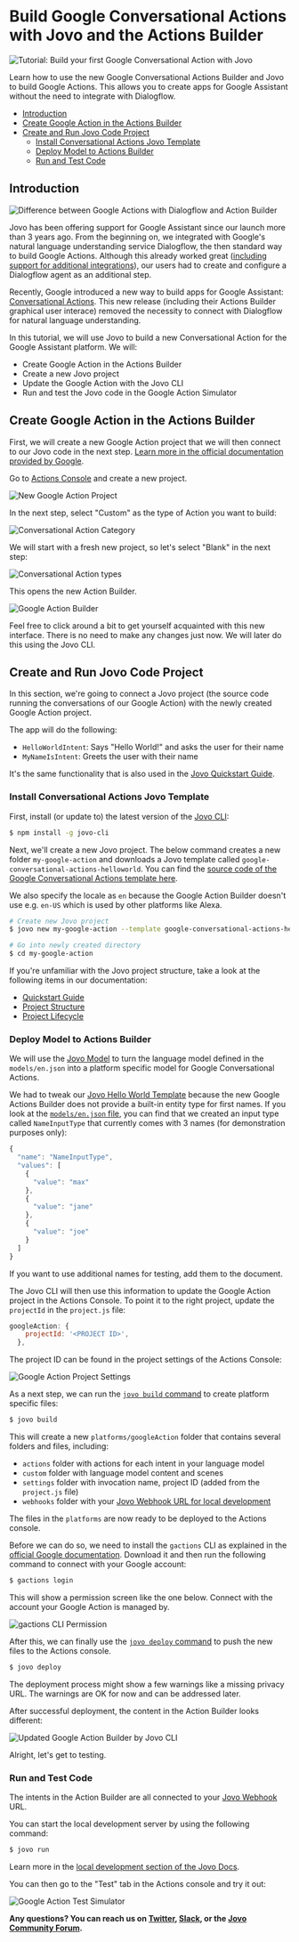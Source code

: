 # Build Google Conversational Actions with Jovo and the Actions Builder

![Tutorial: Build your first Google Conversational Action with Jovo](./img/google-conversational-actions-jovo.jpg "Google Conversational Actions Hello World Tutorial by Jan König")

Learn how to use the new Google Conversational Actions Builder and Jovo to build Google Actions. This allows you to create apps for Google Assistant without the need to integrate with Dialogflow.

- [Introduction](#introduction)
- [Create Google Action in the Actions Builder](#create-google-action-in-the-actions-builder)
- [Create and Run Jovo Code Project](#create-and-run-jovo-code-project)
  - [Install Conversational Actions Jovo Template](#install-conversational-actions-jovo-template)
  - [Deploy Model to Actions Builder](#deploy-model-to-actions-builder)
  - [Run and Test Code](#run-and-test-code)

## Introduction

![Difference between Google Actions with Dialogflow and Action Builder](./img/google-actions-dialogflow.jpg "Previous Google Actions used Dialogflow as a mddle layer between Google Assistant and Jovo")

Jovo has been offering support for Google Assistant since our launch more than 3 years ago. From the beginning on, we integrated with Google's natural language understanding service Dialogflow, the then standard way to build Google Actions. Although this already worked great ([including support for additional integrations](https://www.jovo.tech/marketplace/jovo-platform-dialogflow)), our users had to create and configure a Dialogflow agent as an additional step.

Recently, Google introduced a new way to build apps for Google Assistant: [Conversational Actions](https://developers.google.com/assistant/conversational). This new release (including their Actions Builder graphical user interace) removed the necessity to connect with Dialogflow for natural language understanding.

In this tutorial, we will use Jovo to build a new Conversational Action for the Google Assistant platform. We will:

* Create Google Action in the Actions Builder
* Create a new Jovo project
* Update the Google Action with the Jovo CLI
* Run and test the Jovo code in the Google Action Simulator


## Create Google Action in the Actions Builder

First, we will create a new Google Action project that we will then connect to our Jovo code in the next step. [Learn more in the official documentation provided by Google](https://developers.google.com/assistant/actionssdk/gactions#create_and_set_up_a_project).

Go to [Actions Console](https://console.actions.google.com/) and create a new project.

![New Google Action Project](./img/new-google-action-project.jpg "Create a new Google Assistant Action project in the Google Actions Console")

In the next step, select "Custom" as the type of Action you want to build:

![Conversational Action Category](./img/conversational-action-category.jpg "Select Custom as Google Action category")

We will start with a fresh new project, so let's select "Blank" in the next step:

![Conversational Action types](./img/conversational-action-type.jpg "Select the type of Conversational Action you want to create. In our case it's Blank.")

This opens the new Action Builder.

![Google Action Builder](./img/google-action-builder.jpg "The Action Builder is the interface to build Google Assistant Actions")

Feel free to click around a bit to get yourself acquainted with this new interface. There is no need to make any changes just now. We will later do this using the Jovo CLI.


## Create and Run Jovo Code Project

In this section, we're going to connect a Jovo project (the source code running the conversations of our Google Action) with the newly created Google Action project.

The app will do the following:

* `HelloWorldIntent`: Says "Hello World!" and asks the user for their name
* `MyNameIsIntent`: Greets the user with their name

It's the same functionality that is also used in the [Jovo Quickstart Guide](https://www.jovo.tech/docs/quickstart).

### Install Conversational Actions Jovo Template

First, install (or update to) the latest version of the [Jovo CLI](https://www.jovo.tech/marketplace/jovo-cli):

```sh
$ npm install -g jovo-cli
```

Next, we'll create a new Jovo project. The below command creates a new folder `my-google-action` and downloads a Jovo template called `google-conversational-actions-helloworld`. You can find the [source code of the Google Conversational Actions template here](https://github.com/jovotech/jovo-templates/tree/master/google/conversational-actions-hello-world).

We also specify the locale as `en` because the Google Action Builder doesn't use e.g. `en-US` which is used by other platforms like Alexa.

```sh
# Create new Jovo project
$ jovo new my-google-action --template google-conversational-actions-helloworld --locale en

# Go into newly created directory
$ cd my-google-action
```

If you're unfamiliar with the Jovo project structure, take a look at the following items in our documentation:

* [Quickstart Guide](https://www.jovo.tech/docs/quickstart)
* [Project Structure](https://www.jovo.tech/docs/project-structure)
* [Project Lifecycle](https://www.jovo.tech/docs/project-lifecycle)


### Deploy Model to Actions Builder

We will use the [Jovo Model](https://www.jovo.tech/marketplace/jovo-model) to turn the language model defined in the `models/en.json` into a platform specific model for Google Conversational Actions.

We had to tweak our [Jovo Hello World Template](https://github.com/jovotech/jovo-templates/tree/master/01_helloworld) because the new Google Actions Builder does not provide a built-in entity type for first names. If you look at the [`models/en.json` file](https://github.com/jovotech/jovo-templates/blob/master/google/conversational-actions-hello-world/javascript/models/en.json), you can find that we created an input type called `NameInputType` that currently comes with 3 names (for demonstration purposes only):

```js
{
  "name": "NameInputType",
  "values": [
    {
      "value": "max"
    },
    {
      "value": "jane"
    },
    {
      "value": "joe"
    }
  ]
}
```

If you want to use additional names for testing, add them to the document.

The Jovo CLI will then use this information to update the Google Action project in the Actions Console. To point it to the right project, update the `projectId` in the `project.js` file:

```js
googleAction: {
    projectId: '<PROJECT ID>',
  },
```
The project ID can be found in the project settings of the Actions Console:

![Google Action Project Settings](./img/google-action-project-settings.jpg "Find the Google Action project ID in the project settings of the Actions Console")

As a next step, we can run the [`jovo build` command](https://www.jovo.tech/marketplace/jovo-cli/build) to create platform specific files:

```sh
$ jovo build
```

This will create a new `platforms/googleAction` folder that contains several folders and files, including:

* `actions` folder with actions for each intent in your language model
* `custom` folder with language model content and scenes
* `settings` folder with invocation name, project ID (added from the `project.js` file)
* `webhooks` folder with your [Jovo Webhook URL for local development](https://www.jovo.tech/docs/local-development)

The files in the `platforms` are now ready to be deployed to the Actions console.

Before we can do so, we need to install the `gactions` CLI as explained in the [official Google documentation](https://developers.google.com/assistant/actionssdk/gactions#install_the_gactions_command-line_tool). Download it and then run the following command to connect with your Google account:

```sh
$ gactions login
```

This will show a permission screen like the one below. Connect with the account your Google Action is managed by.

![gactions CLI Permission](./img/gactions-cli-permission.jpg "Grant the gactions CLI access to your Google Account to manage Google Assistant Actions")

After this, we can finally use the [`jovo deploy` command](https://www.jovo.tech/marketplace/jovo-cli/deploy) to push the new files to the Actions console.

```sh
$ jovo deploy
```

The deployment process might show a few warnings like a missing privacy URL. The warnings are OK for now and can be addressed later.

After successful deployment, the content in the Action Builder looks different:

![Updated Google Action Builder by Jovo CLI](./img/updated-google-action-builder-jovo.jpg "Jovo Intents and Input Types are added to the Google Action Builder")

Alright, let's get to testing.

### Run and Test Code

The intents in the Action Builder are all connected to your [Jovo Webhook](https://www.jovo.tech/docs/webhook) URL.

You can start the local development server by using the following command:

```sh
$ jovo run
```

Learn more in the [local development section of the Jovo Docs](https://www.jovo.tech/docs/local-development).

You can then go to the "Test" tab in the Actions console and try it out:

![Google Action Test Simulator](./img/google-action-test.jpg "Test your Google Conversational Action in the Actions Simulator")


**Any questions? You can reach us on [Twitter](https://twitter.com/jovotech), [Slack](https://www.jovo.tech/slack), or the [Jovo Community Forum](https://community.jovo.tech/).**

<!--[metadata]: { "description": "Learn how to use the new Google Conversational Actions Builder and Jovo to build Google Assistant Actions.", "author": "jan-koenig", "tags": "Google Actions, Getting Started", "og-image": "https://www.jovo.tech/img/tutorials/google-conversational-actions-getting-started/google-conversational-actions-jovo.jpg"  }-->
